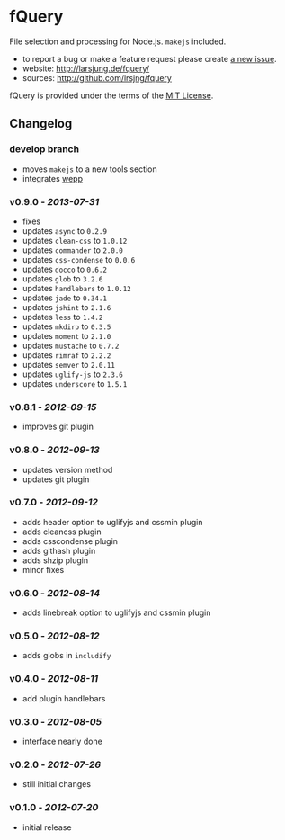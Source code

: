 # fQuery
File selection and processing for Node.js. `makejs` included.

* to report a bug or make a feature request please create [a new issue](http://github.com/lrsjng/fquery/issues/new).
* website: <http://larsjung.de/fquery/>
* sources: <http://github.com/lrsjng/fquery>

fQuery is provided under the terms of the [MIT License](http://github.com/lrsjng/fquery/blob/develop/LICENSE.md).


## Changelog


### develop branch

* moves `makejs` to a new tools section
* integrates [wepp](http://larsjung.de/wepp/)


### v0.9.0 - *2013-07-31*

* fixes
* updates `async` to `0.2.9`
* updates `clean-css` to `1.0.12`
* updates `commander` to `2.0.0`
* updates `css-condense` to `0.0.6`
* updates `docco` to `0.6.2`
* updates `glob` to `3.2.6`
* updates `handlebars` to `1.0.12`
* updates `jade` to `0.34.1`
* updates `jshint` to `2.1.6`
* updates `less` to `1.4.2`
* updates `mkdirp` to `0.3.5`
* updates `moment` to `2.1.0`
* updates `mustache` to `0.7.2`
* updates `rimraf` to `2.2.2`
* updates `semver` to `2.0.11`
* updates `uglify-js` to `2.3.6`
* updates `underscore` to `1.5.1`


### v0.8.1 - *2012-09-15*

* improves git plugin


### v0.8.0 - *2012-09-13*

* updates version method
* updates git plugin


### v0.7.0 - *2012-09-12*

* adds header option to uglifyjs and cssmin plugin
* adds cleancss plugin
* adds csscondense plugin
* adds githash plugin
* adds shzip plugin
* minor fixes


### v0.6.0 - *2012-08-14*

* adds linebreak option to uglifyjs and cssmin plugin


### v0.5.0 - *2012-08-12*

* adds globs in `includify`


### v0.4.0 - *2012-08-11*

* add plugin handlebars


### v0.3.0 - *2012-08-05*

* interface nearly done


### v0.2.0 - *2012-07-26*

* still initial changes


### v0.1.0 - *2012-07-20*

* initial release

